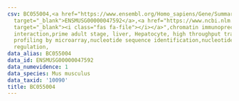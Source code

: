 ```yaml
---
csv: BC055004,<a href="https://www.ensembl.org/Homo_sapiens/Gene/Summary?db=core;g=ENSMUSG00000047592"
  target="_blank">ENSMUSG00000047592</a>,<a href="https://www.ncbi.nlm.nih.gov/pubmed/23834426"
  target="_blank"><i class="fas fa-file"></i></a>",chromatin immunoprecipitation assay,direct
  interaction,prime adult stage, liver, Hepatocyte, high throughput transcription
  profiling by microarray,nucleotide sequence identification,nucleotide sequence identification,transcriptional
  regulation,
data_alias: BC055004
data_id: ENSMUSG00000047592
data_numevidence: 1
data_species: Mus musculus
data_taxid: '10090'
title: BC055004
---
```

